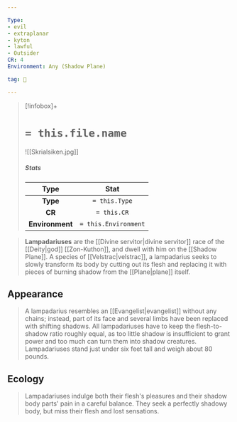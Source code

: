 ```yaml
---

Type:
- evil
- extraplanar
- kyton
- lawful
- Outsider
CR: 4
Environment: Any (Shadow Plane)

tag: 👹

---
```


> [!infobox]+
> #  `= this.file.name`
> ![[Skrialsiken.jpg]]
> ##### Stats
> Type | Stat |
> :---:|:---:|
> **Type** | `= this.Type` |
> **CR** | `= this.CR` |
> **Environment** | `= this.Environment` |



> **Lampadariuses** are the [[Divine servitor|divine servitor]] race of the [[Deity|god]] [[Zon-Kuthon]], and dwell with him on the [[Shadow Plane]]. A species of [[Velstrac|velstrac]], a lampadarius seeks to slowly transform its body by cutting out its flesh and replacing it with pieces of burning shadow from the [[Plane|plane]] itself.


## Appearance

> A lampadarius resembles an [[Evangelist|evangelist]] without any chains; instead, part of its face and several limbs have been replaced with shifting shadows. All lampadariuses have to keep the flesh-to-shadow ratio roughly equal, as too little shadow is insufficient to grant power and too much can turn them into shadow creatures. Lampadariuses stand just under six feet tall and weigh about 80 pounds.


## Ecology

> Lampadariuses indulge both their flesh's pleasures and their shadow body parts' pain in a careful balance. They seek a perfectly shadowy body, but miss their flesh and lost sensations.









